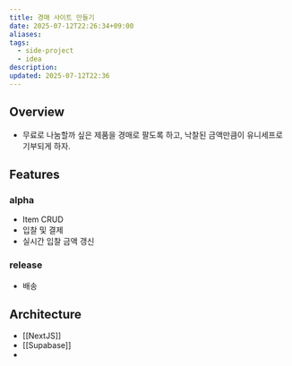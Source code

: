 ```yaml
---
title: 경매 사이트 만들기
date: 2025-07-12T22:26:34+09:00
aliases: 
tags:
  - side-project
  - idea
description: 
updated: 2025-07-12T22:36
---
```


## Overview

- 무료로 나눔할까 싶은 제품을 경매로 팔도록 하고, 낙찰된 금액만큼이 유니세프로 기부되게 하자.

## Features

### alpha

- Item CRUD
- 입찰 및 결제
- 실시간 입찰 금액 갱신

### release

- 배송

## Architecture

- [[NextJS]]
- [[Supabase]]
- 